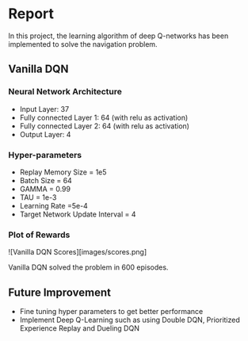 # Report

In this project, the learning algorithm of deep Q-networks has been implemented to solve the navigation problem.

## Vanilla DQN

### Neural Network Architecture

- Input Layer: 37
- Fully connected Layer 1: 64 (with relu as activation)
- Fully connected Layer 2: 64 (with relu as activation)
- Output Layer: 4

### Hyper-parameters

- Replay Memory Size = 1e5
- Batch Size = 64
- GAMMA = 0.99
- TAU = 1e-3
- Learning Rate =5e-4
- Target Network Update Interval = 4

### Plot of Rewards

![Vanilla DQN Scores][images/scores.png]

Vanilla DQN solved the problem in 600 episodes.

## Future Improvement

- Fine tuning hyper parameters to get better performance
- Implement Deep Q-Learning such as using Double DQN, Prioritized Experience Replay and Dueling DQN
